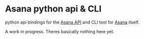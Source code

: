 # Asana python api & CLI

python api bindings for the [Asana API](http://asana.com) and CLI tool for 
[Asana](http://asana.com) itself.

A work in progress. Theres basically nothing here yet.
